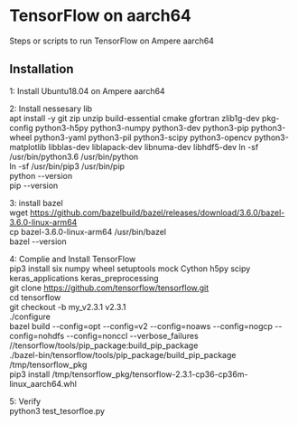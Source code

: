 # TensorFlow on aarch64

Steps or scripts to run TensorFlow on Ampere aarch64

## Installation

1: Install Ubuntu18.04 on Ampere aarch64

2: Install nessesary lib  
   apt install -y git zip unzip build-essential cmake gfortran zlib1g-dev pkg-config python3-h5py python3-numpy python3-dev python3-pip python3-wheel python3-yaml python3-pil python3-scipy python3-opencv python3-matplotlib libblas-dev liblapack-dev libnuma-dev libhdf5-dev 
   ln -sf /usr/bin/python3.6 /usr/bin/python  
   ln -sf /usr/bin/pip3 /usr/bin/pip  
   python --version  
   pip --version  

   

3: install bazel  
   wget https://github.com/bazelbuild/bazel/releases/download/3.6.0/bazel-3.6.0-linux-arm64  
   cp bazel-3.6.0-linux-arm64 /usr/bin/bazel  
   bazel --version  


4: Complie and Install TensorFlow  
   pip3 install six numpy wheel setuptools mock Cython h5py scipy keras_applications keras_preprocessing  
   git clone https://github.com/tensorflow/tensorflow.git  
   cd tensorflow  
   git checkout -b my_v2.3.1 v2.3.1  
   ./configure  
   bazel build --config=opt --config=v2 --config=noaws --config=nogcp --config=nohdfs  --config=nonccl  --verbose_failures //tensorflow/tools/pip_package:build_pip_package  
   ./bazel-bin/tensorflow/tools/pip_package/build_pip_package /tmp/tensorflow_pkg  
   pip3 install /tmp/tensorflow_pkg/tensorflow-2.3.1-cp36-cp36m-linux_aarch64.whl  

5: Verify  
   python3 test_tesorfloe.py  
